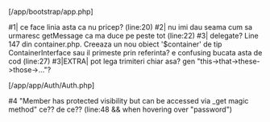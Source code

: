[/app/bootstrap/app.php]

#1| ce face linia asta ca nu pricep? (line:20)
#2| nu imi dau seama cum sa urmaresc getMessage ca ma duce pe peste tot (line:22)
#3| delegate? Line 147 din container.php. Creeaza un nou obiect '$container' de tip ContainerInterface sau il primeste prin referinta? e confusing bucata asta de cod (line:27)
#3|EXTRA| pot lega trimiteri chiar asa? gen "this->that->these->those->..."?

[/app/app/Auth/Auth.php]

#4 "Member has protected visibility but can be accessed via _get magic method" ce?? de ce?? (line:48 && when hovering over "password")